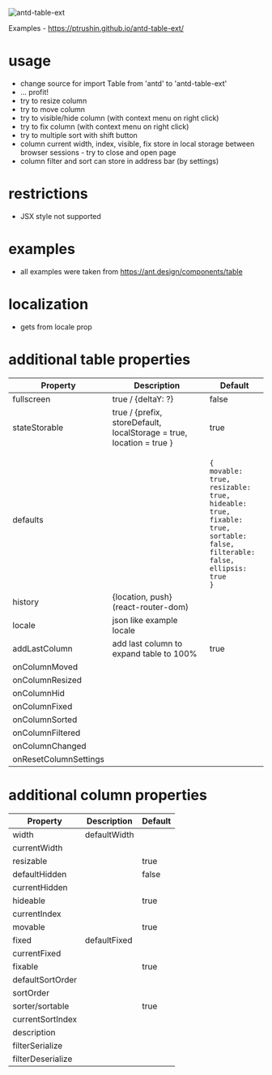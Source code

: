 ![antd-table-ext](https://user-images.githubusercontent.com/31502778/219711126-03bb3eed-9a03-44c1-9316-4b98e5b932b6.gif)

Examples - https://ptrushin.github.io/antd-table-ext/

# usage
* change source for import Table from 'antd' to 'antd-table-ext'
* ... profit!
* try to resize column
* try to move column
* try to visible/hide column (with context menu on right click)
* try to fix column (with context menu on right click)
* try to multiple sort with shift button
* column current width, index, visible, fix store in local storage between browser sessions - try to close and open page
* column filter and sort can store in address bar (by settings)

# restrictions
* JSX style not supported

# examples
* all examples were taken from https://ant.design/components/table

# localization
* gets from locale prop

# additional table properties
Property | Description| Default
-|-|-
fullscreen | true / {deltaY: ?} | false
stateStorable | true / {prefix, storeDefault, localStorage = true, location = true } | true
defaults | | <code><br/>{<br/>movable: true,<br/>resizable: true,<br/>hideable: true,<br/>fixable: true,<br/>sortable: false,<br/>filterable: false,<br/>ellipsis: true<br/>}</code>
history | {location, push} (react-router-dom) |
locale | json like example locale |
addLastColumn | add last column to expand table to 100% | true
onColumnMoved ||
onColumnResized ||
onColumnHid ||
onColumnFixed ||
onColumnSorted ||
onColumnFiltered ||
onColumnChanged ||
onResetColumnSettings ||

# additional column properties
Property | Description| Default
-|-|-
width | defaultWidth |
currentWidth || 
resizable || true
defaultHidden || false
currentHidden || 
hideable || true
currentIndex ||
movable || true
fixed | defaultFixed |
currentFixed ||
fixable || true
defaultSortOrder ||
sortOrder || 
sorter/sortable || true
currentSortIndex ||
description ||
filterSerialize ||
filterDeserialize ||

